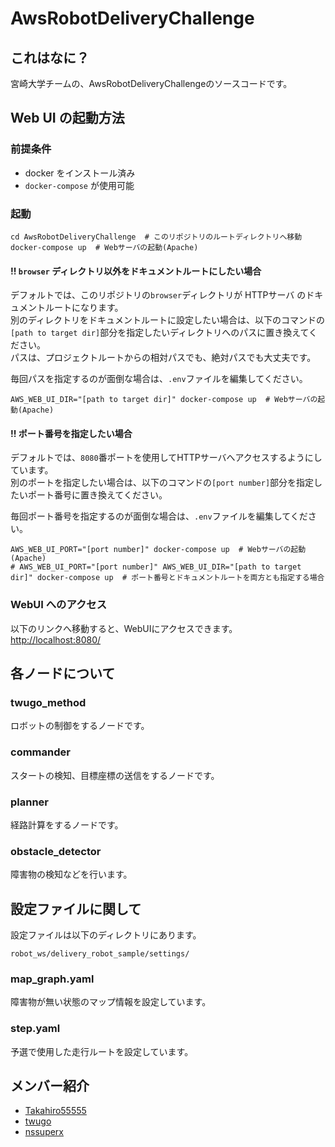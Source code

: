 # AwsRobotDeliveryChallenge

## これはなに？
宮崎大学チームの、AwsRobotDeliveryChallengeのソースコードです。  

## Web UI の起動方法

### 前提条件
- docker をインストール済み
- `docker-compose` が使用可能

### 起動

```
cd AwsRobotDeliveryChallenge  # このリポジトリのルートディレクトリへ移動
docker-compose up  # Webサーバの起動(Apache)
```

#### **!! `browser` ディレクトリ以外をドキュメントルートにしたい場合**
デフォルトでは、このリポジトリの`browser`ディレクトリが HTTPサーバ のドキュメントルートになります。  
別のディレクトリをドキュメントルートに設定したい場合は、以下のコマンドの`[path to target dir]`部分を指定したいディレクトリへのパスに置き換えてください。  
パスは、プロジェクトルートからの相対パスでも、絶対パスでも大丈夫です。

毎回パスを指定するのが面倒な場合は、`.env`ファイルを編集してください。

```
AWS_WEB_UI_DIR="[path to target dir]" docker-compose up  # Webサーバの起動(Apache)
```

#### **!! ポート番号を指定したい場合**
デフォルトでは、`8080`番ポートを使用してHTTPサーバへアクセスするようにしています。  
別のポートを指定したい場合は、以下のコマンドの`[port number]`部分を指定したいポート番号に置き換えてください。  

毎回ポート番号を指定するのが面倒な場合は、`.env`ファイルを編集してください。

```
AWS_WEB_UI_PORT="[port number]" docker-compose up  # Webサーバの起動(Apache)
# AWS_WEB_UI_PORT="[port number]" AWS_WEB_UI_DIR="[path to target dir]" docker-compose up  # ポート番号とドキュメントルートを両方とも指定する場合
```

### WebUI へのアクセス

以下のリンクへ移動すると、WebUIにアクセスできます。  
[http://localhost:8080/](http://localhost:8080/)


## 各ノードについて

### twugo_method
ロボットの制御をするノードです。

### commander
スタートの検知、目標座標の送信をするノードです。

### planner
経路計算をするノードです。

### obstacle_detector
障害物の検知などを行います。


## 設定ファイルに関して
設定ファイルは以下のディレクトリにあります。
```
robot_ws/delivery_robot_sample/settings/
```

### map_graph.yaml
障害物が無い状態のマップ情報を設定しています。

### step.yaml
予選で使用した走行ルートを設定しています。

## メンバー紹介
* [Takahiro55555](https://github.com/Takahiro55555)
* [twugo](https://github.com/twugo)
* [nssuperx](https://github.com/nssuperx)
